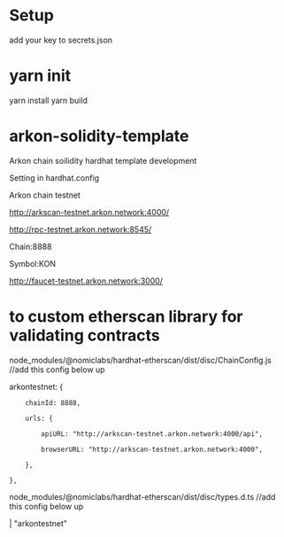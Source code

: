 # Setup
add your key to secrets.json
# yarn init
yarn install
yarn build

# arkon-solidity-template
Arkon chain soilidity hardhat template development 

Setting in hardhat.config

Arkon chain testnet

http://arkscan-testnet.arkon.network:4000/

http://rpc-testnet.arkon.network:8545/

Chain:8888

Symbol:KON

http://faucet-testnet.arkon.network:3000/



# to custom etherscan library for validating contracts

node_modules/@nomiclabs/hardhat-etherscan/dist/disc/ChainConfig.js
//add this config below up

arkontestnet: {

        chainId: 8888,
        
        urls: {
        
            apiURL: "http://arkscan-testnet.arkon.network:4000/api",
            
            browserURL: "http://arkscan-testnet.arkon.network:4000",
            
        },
        
    },
    
    
 node_modules/@nomiclabs/hardhat-etherscan/dist/disc/types.d.ts
//add this config below up

 | "arkontestnet"
    
 
